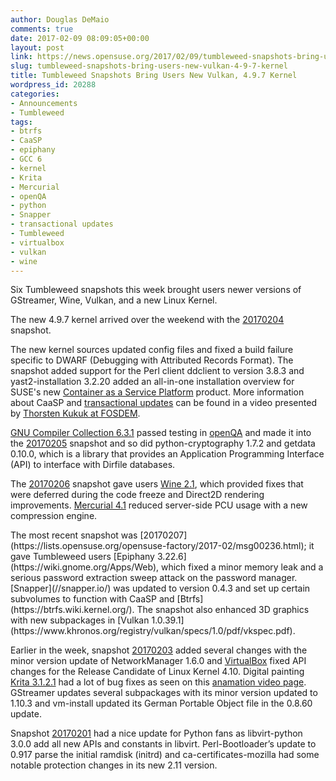 ```yaml
---
author: Douglas DeMaio
comments: true
date: 2017-02-09 08:09:05+00:00
layout: post
link: https://news.opensuse.org/2017/02/09/tumbleweed-snapshots-bring-users-new-vulkan-4-9-7-kernel/
slug: tumbleweed-snapshots-bring-users-new-vulkan-4-9-7-kernel
title: Tumbleweed Snapshots Bring Users New Vulkan, 4.9.7 Kernel
wordpress_id: 20288
categories:
- Announcements
- Tumbleweed
tags:
- btrfs
- CaaSP
- epiphany
- GCC 6
- kernel
- Krita
- Mercurial
- openQA
- python
- Snapper
- transactional updates
- Tumbleweed
- virtualbox
- vulkan
- wine
---
```




Six Tumbleweed snapshots this week brought users newer versions of GStreamer, Wine, Vulkan, and a new Linux Kernel.

The new 4.9.7 kernel arrived over the weekend with the [20170204](https://lists.opensuse.org/opensuse-factory/2017-02/msg00183.html) snapshot.

The new kernel sources updated config files and fixed a build failure specific to DWARF (Debugging with Attributed Records Format). The snapshot added support for the Perl client ddclient to version 3.8.3 and yast2-installation 3.2.20 added an all-in-one installation overview for SUSE's new [Container as a Service Platform](https://www.suse.com/communities/blog/introducing-suse-containers-service-platform/) product. More information about CaaSP and [transactional updates](https://t.co/uCW8J2Fcem) can be found in a video presented by [Thorsten Kukuk at FOSDEM](https://t.co/uCW8J2Fcem).

[GNU Compiler Collection 6.3.1](https://gcc.gnu.org/) passed testing in [openQA](https://openqa.opensuse.org/) and made it into the [20170205](https://lists.opensuse.org/opensuse-factory/2017-02/msg00197.html) snapshot and so did python-cryptography 1.7.2 and getdata 0.10.0, which is a library that provides an Application Programming Interface (API) to interface with Dirfile databases.

The [20170206](https://lists.opensuse.org/opensuse-factory/2017-02/msg00225.html) snapshot gave users [Wine 2.1](https://www.winehq.org/announce/2.1), which provided fixes that were deferred during the code freeze and Direct2D rendering improvements. [Mercurial 4.1](https://pypi.python.org/pypi/Mercurial) reduced server-side PCU usage with a new compression engine.

<!-- more -->The most recent snapshot was [20170207](https://lists.opensuse.org/opensuse-factory/2017-02/msg00236.html); it gave Tumbleweed users [Epiphany 3.22.6](https://wiki.gnome.org/Apps/Web), which fixed a minor memory leak and a serious password extraction sweep attack on the password manager. [Snapper](//snapper.io/) was updated to version 0.4.3 and set up certain subvolumes to function with CaaSP and [Btrfs](https://btrfs.wiki.kernel.org/). The snapshot also enhanced 3D graphics with new subpackages in [Vulkan 1.0.39.1](https://www.khronos.org/registry/vulkan/specs/1.0/pdf/vkspec.pdf).

Earlier in the week, snapshot [20170203](https://lists.opensuse.org/opensuse-factory/2017-02/msg00175.html) added several changes with the minor version update of NetworkManager 1.6.0 and [VirtualBox](https://www.virtualbox.org/wiki/VirtualBox) fixed API changes for the Release Candidate of Linux Kernel 4.10. Digital painting [Krita 3.1.2.1](https://krita.org/en/item/krita-3-1-2-released/) had a lot of bug fixes as seen on this [anamation video page](https://krita.org/en/release-notes-for-3-1-2/). GStreamer updates several subpackages with its minor version updated to 1.10.3 and vm-install updated its German Portable Object file in the 0.8.60 update.

Snapshot [20170201](https://lists.opensuse.org/opensuse-factory/2017-02/msg00094.html) had a nice update for Python fans as libvirt-python 3.0.0 add all new APIs and constants in libvirt. Perl-Bootloader’s update to 0.917 parse the initial ramdisk (initrd) and ca-certificates-mozilla had some notable protection changes in its new 2.11 version.


